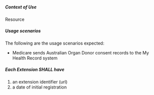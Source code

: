 ##### **Context of Use**
Resource

#####  **Usage scenarios**
The following are the usage scenarios expected:
* Medicare sends Australian Organ Donor consent records to the My Health Record system

#####  **Each Extension SHALL have**
1. an extension identifier (url)
1. a date of initial registration 
